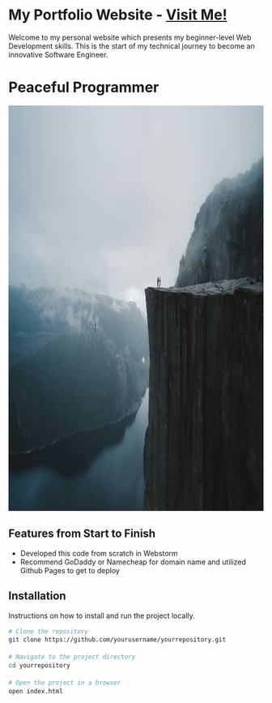 # My Portfolio Website - <a href="https://nickjustcode.com">Visit Me!</a>
Welcome to my personal website which presents my beginner-level Web Development skills. 
This is the start of my technical journey to become an innovative Software Engineer.

# Peaceful Programmer

<div>
    <a href="https://nickjustcode.com">
        <img src="ImportIMGS/valdemaras-d-khbjgGAerPU-unsplash.jpg" width="1800px" height="800px" alt="Nick's Portfolio Website"></a>
</div>

## Features from Start to Finish
- Developed this code from scratch in Webstorm
- Recommend GoDaddy or Namecheap for domain name and utilized Github Pages to get to deploy

## Installation
Instructions on how to install and run the project locally.

```bash
# Clone the repository
git clone https://github.com/yourusername/yourrepository.git

# Navigate to the project directory
cd yourrepository

# Open the project in a browser
open index.html

